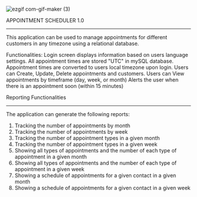 ![ezgif com-gif-maker (3)](https://user-images.githubusercontent.com/79333726/175381846-6b4fd1e9-1728-47f2-9ad7-0ed647f28d8b.gif)

APPOINTMENT SCHEDULER 1.0

----------------------

This application can be used to manage appointments for different customers in any timezone using a relational database.

Functionalities:
Login screen displays information based on users language settings.
All appointment times are stored "UTC" in mySQL database. Appointment times are converted to users local timezone upon login.
Users can Create, Update, Delete appointments and customers.
Users can View appointments by timeframe (day, week, or month)
Alerts the user when there is an appointment soon (within 15 minutes)

Reporting Functionalities

----------------------

The application can generate the following reports:
1. Tracking the number of appointments by month
2. Tracking the number of appointments by week
3. Tracking the number of appointment types in a given month
4. Tracking the number of appointment types in a given week
5. Showing all types of appointments and the number of each type of appointment in a given month
6. Showing all types of appointments and the number of each type of appointment in a given week
7. Showing a schedule of appointments for a given contact in a given month
8. Showing a schedule of appointments for a given contact in a given week


